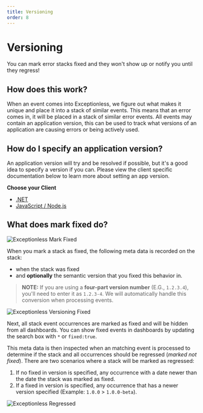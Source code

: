 ```yaml
---
title: Versioning
order: 8
---
```


# Versioning

You can mark error stacks fixed and they won't show up or notify you until they regress!

## How does this work?
When an event comes into Exceptionless, we figure out what makes it unique and place it into a stack of similar events. This means that an error comes in, it will be placed in a stack of similar error events. All events may contain an application version, this can be used to track what versions of an application are causing errors or being actively used.

## How do I specify an application version?
An application version will try and be resolved if possible, but it's a good idea to specify a version if you can. Please view the client specific documentation below to learn more about setting an app version.

**Choose your Client**
* [.NET](https://github.com/exceptionless/Exceptionless.Net/wiki/Configuration#versioning)
* [JavaScript / Node.js](https://github.com/exceptionless/Exceptionless.JavaScript/wiki/Configuration#versioning)

## What does mark fixed do?

![Exceptionless Mark Fixed](/assets/img/docs/versioning.png)

When you mark a stack as fixed, the following meta data is recorded on the stack:
* when the stack was fixed 
* and **optionally** the semantic version that you fixed this behavior in.

> **NOTE:** If you are using a **four-part version number** (E.G., `1.2.3.4`), you'll need to enter it as `1.2.3-4`. We will automatically handle this conversion when processing events.

![Exceptionless Versioning Fixed](/assets/img/docs/fixed.jpeg)

Next, all stack event occurrences are marked as fixed and will be hidden from all dashboards. You can show fixed events in dashboards by updating the search box with `*` or `fixed:true`.

This meta data is then inspected when an matching event is processed to determine if the stack and all occurrences should be regressed (_marked not fixed_). There are two scenarios where a stack will be marked as regressed:
1. If no fixed in version is specified, any occurrence with a date newer than the date the stack was marked as fixed.
2. If a fixed in version is specified, any occurrence that has a newer version specified (Example: `1.0.0` > `1.0.0-beta`). 

![Exceptionless Regressed](/assets/img/docs/regressed.jpeg)
